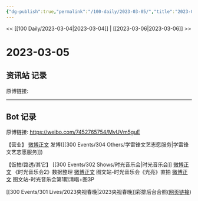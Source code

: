 ```yaml
---
{"dg-publish":true,"permalink":"/100-daily/2023-03-05/","title":"2023-03-05"}
---
```



<< [[100 Daily/2023-03-04\|2023-03-04]] | [[2023-03-06\|2023-03-06]] >>

# 2023-03-05

## 资讯站 记录

原博链接:

---
## Bot 记录

原博链接: https://weibo.com/7452765754/MvUVm5guE

【营业】
[微博正文](https://weibo.com/1736988591/4875928192420613) 发博([[300 Events/304 Others/学雷锋文艺志愿服务\|学雷锋文艺志愿服务]])

【饭拍/路透/其它】
[[300 Events/302 Shows/时光音乐会\|时光音乐会]]
[微博正文](https://weibo.com/5637413637/4875964280734321) 《时光音乐会2》数据整理
[微博正文](https://weibo.com/6987697229/4876024360472297) 图文站-时光音乐会《光亮》直拍
[微博正文](https://weibo.com/6987697229/4876061702095486) 图文站-时光音乐会第1期清唱+图3P

[](https://weibo.com/5122158435/4875866028642494) [[300 Events/301 Lives/2023央视春晚\|2023央视春晚]]彩排后台合照([网页链接](https://weibo.cn/sinaurl?u=http%3A%2F%2Fxhslink.com%2FS3ZSRn))
